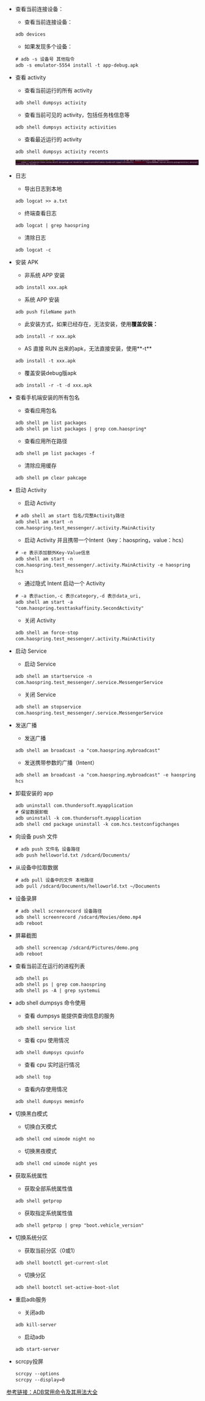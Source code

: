 - 查看当前连接设备：

  - 查看当前连接设备：

  ~~~shell
  adb devices
  ~~~

  - 如果发现多个设备：

  ~~~shell
  # adb -s 设备号 其他指令
  adb -s emulator-5554 install -t app-debug.apk
  ~~~

- 查看 activity

  - 查看当前运行的所有 activity

  ~~~shell
  adb shell dumpsys activity
  ~~~

  - 查看当前可见的 activity，包括任务栈信息等

  ~~~shell
  adb shell dumpsys activity activities
  ~~~

  - 查看最近运行的 activity

  ~~~shell
  adb shell dumpsys activity recents
  ~~~

  ![adb dumpasys](adb.assets/adb%20dumpasys.png)

- 日志

  - 导出日志到本地

  ~~~shell
  adb logcat >> a.txt
  ~~~

  - 终端查看日志

  ~~~shell
  adb logcat | grep haospring
  ~~~

  - 清除日志

  ~~~shell
  adb logcat -c
  ~~~

- 安装 APK

  - 非系统 APP 安装

  ~~~shell
  adb install xxx.apk
  ~~~

  - 系统 APP 安装

  ~~~shell
  adb push fileName path
  ~~~

  - 此安装方式，如果已经存在，无法安装，使用**覆盖安装：**

  ~~~shell
  adb install -r xxx.apk
  ~~~

  - AS 直接 RUN 出来的apk，无法直接安装，使用**-t**

  ~~~shell
  adb install -t xxx.apk
  ~~~

  - 覆盖安装debug版apk

  ~~~shell
  adb install -r -t -d xxx.apk
  ~~~

- 查看手机端安装的所有包名

  - 查看应用包名

  ~~~shell
  adb shell pm list packages
  adb shell pm list packages | grep com.haospring*
  ~~~

  - 查看应用所在路径

  ~~~shell
  adb shell pm list packages -f
  ~~~

  - 清除应用缓存

  ~~~shell
  adb shell pm clear pakcage
  ~~~

- 启动 Activity

  - 启动 Activity

  ~~~shell
  # adb shell am start 包名/完整Activity路径
  adb shell am start -n com.haospring.test_messenger/.activity.MainActivity
  ~~~

  - 启动 Activity 并且携带一个Intent（key：haospring，value：hcs）

  ~~~shell
  # -e 表示添加额外Key-Value信息
  adb shell am start -n com.haospring.test_messenger/.activity.MainActivity -e haospring hcs
  ~~~

  - 通过隐式 Intent 启动一个 Activity

  ~~~shell
  # -a 表示action,-c 表示category,-d 表示data_uri,
  adb shell am start -a "com.haospring.testtaskaffinity.SecondActivity"
  ~~~

  - 关闭 Activity

  ~~~shell
  adb shell am force-stop com.haospring.test_messenger/.activity.MainActivity
  ~~~

- 启动 Service

  - 启动 Service

  ~~~shell
  adb shell am startservice -n com.haospring.test_messenger/.service.MessengerService
  ~~~

  - 关闭 Service

  ~~~shell
  adb shell am stopservice com.haospring.test_messenger/.service.MessengerService
  ~~~

- 发送广播

  - 发送广播

  ~~~shell
  adb shell am broadcast -a "com.haospring.mybroadcast"
  ~~~

  - 发送携带参数的广播（Intent）

  ~~~shell
  adb shell am broadcast -a "com.haospring.mybroadcast" -e haospring hcs
  ~~~

- 卸载安装的 app

  ~~~shell
  adb uninstall com.thundersoft.myapplication
  # 保留数据卸载
  adb uninstall -k com.thundersoft.myapplication
  adb shell cmd package uninstall -k com.hcs.testconfigchanges
  ~~~

- 向设备 push 文件

  ~~~shell
  # adb push 文件名 设备路径
  adb push helloworld.txt /sdcard/Documents/
  ~~~

- 从设备中拉取数据

  ~~~shell
  # adb pull 设备中的文件 本地路径
  adb pull /sdcard/Documents/helloworld.txt ~/Documents
  ~~~

- 设备录屏

  ~~~shell
  # adb shell screenrecord 设备路径
  adb shell screenrecord /sdcard/Movies/demo.mp4
  adb reboot
  ~~~

- 屏幕截图

  ~~~shell
  adb shell screencap /sdcard/Pictures/demo.png
  adb reboot
  ~~~

- 查看当前正在运行的进程列表

  ~~~shell
  adb shell ps
  adb shell ps | grep com.haospring
  adb shell ps -A | grep systemui
  ~~~

- adb shell dumpsys 命令使用

  - 查看 dumpsys 能提供查询信息的服务

  ~~~shell
  adb shell service list
  ~~~

  - 查看 cpu 使用情况

  ~~~shell
  adb shell dumpsys cpuinfo
  ~~~

  - 查看 cpu 实时运行情况

  ~~~shell
  adb shell top
  ~~~

  - 查看内存使用情况

  ~~~shell
  adb shell dumpsys meminfo
  ~~~
  
- 切换黑白模式

  - 切换白天模式

  ~~~shell
  adb shell cmd uimode night no
  ~~~

  - 切换黑夜模式

  ~~~shell
  adb shell cmd uimode night yes
  ~~~

- 获取系统属性

  - 获取全部系统属性值

  ~~~shell
  adb shell getprop
  ~~~

  - 获取指定系统属性值

  ~~~shell
  adb shell getprop | grep "boot.vehicle_version"
  ~~~

- 切换系统分区

  - 获取当前分区（0或1）

  ~~~shell
  adb shell bootctl get-current-slot
  ~~~

  - 切换分区

  ~~~shell
  adb shell bootctl set-active-boot-slot
  ~~~

- 重启adb服务

  - 关闭adb

  ~~~shell
  adb kill-server
  ~~~

  - 启动adb

  ~~~shell
  adb start-server
  ~~~

- scrcpy投屏

  ~~~shell
  scrcpy --options
  scrcpy --display=0
  ~~~

[参考链接：ADB常用命令及其用法大全](https://blog.csdn.net/qq_39969226/article/details/87897863)

